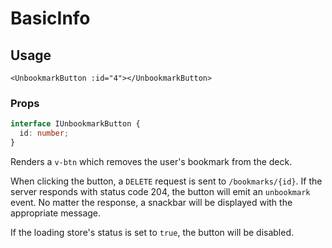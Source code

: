# BasicInfo
## Usage
```vue
<UnbookmarkButton :id="4"></UnbookmarkButton>
```

### Props
```typescript
interface IUnbookmarkButton {
  id: number;
}
```

Renders a ``v-btn`` which removes the user's bookmark from the deck.

When clicking the button, a ``DELETE`` request is sent to ``/bookmarks/{id}``. If the server responds with status code 204, the button will emit an ``unbookmark`` event. No matter the response, a snackbar will be displayed with the appropriate message.

If the loading store's status is set to ``true``, the button will be disabled.
